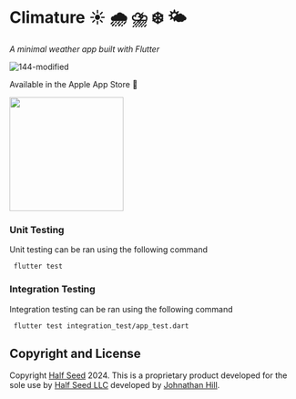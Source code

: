 # Climature ☀️ 🌧️ ⛈️ ❄️ 🌤️

_*_A minimal weather app built with Flutter_*_

![144-modified](https://github.com/JohnathanHill/WeatherApp/assets/18708877/4da13c67-0378-45c1-be01-b6fa06a4dfcf)

Available in the Apple App Store 🚀

<!---<img src="https://github.com/user-attachments/assets/11e672b3-b54d-405e-8e7d-8bfa136f1f4b" width="200" />-->

<a href="https://apps.apple.com/us/app/climature/id6504634267?platform=iphone"><img src="https://github.com/user-attachments/assets/e88a06a2-e954-4467-a9ab-fe5ab23b2616" width="200" /></a>


### Unit Testing 
Unit testing can be ran using the following command

```
 flutter test
```


### Integration Testing
Integration testing can be ran using the following command

```
 flutter test integration_test/app_test.dart
```

## Copyright and License

Copyright [Half Seed](https://www.halfseed.com/) 2024. This is a proprietary product developed for the sole use by [Half Seed LLC](https://www.halfseed.com/) developed by [Johnathan Hill](https://www.johnbhill.com). 
